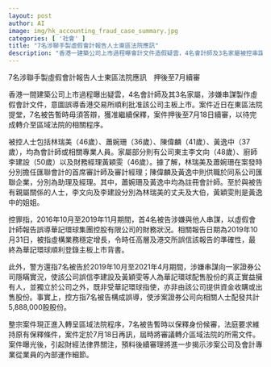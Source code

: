```yaml
---
layout: post
author: AI
image: img/hk_accounting_fraud_case_summary.jpg
categories: [ '社會' ]
title: "7名涉聯手製虛假會計報告人士東區法院應訊"
description: "香港一建築公司上市過程曝會計文件造假疑雲，4名會計師及3名家屬被控串謀製作虛假報告，誤導港交所及證券公司，案件押後至7月18日續審，預料後續審理將揭示內部細節，財經及法律界高度關注。"
---
```

7名涉聯手製虛假會計報告人士東區法院應訊　押後至7月續審

香港一間建築公司上市過程曝出疑雲，4名會計師及其3名家屬，涉嫌串謀製作虛假會計文件，意圖誤導香港交易所順利批准該公司主板上市。案件近日在東區法院提堂，7名被告暫時毋須答辯，獲准繼續保釋，案件押後至7月18日續審，以待完成轉介至區域法院的相關程序。

被控人士包括林瑞美（46歲）、蕭婉珊（36歲）、陳偉麟（41歲）、黃逸中（37歲），均為會計師或相關專業人員。家屬部分則有公司東主李文向（48歲）、廚師李建設（50歲）以及財務經理黃穎雯（46歲）。據了解，林瑞美及蕭婉珊在案發時分別擔任匯聯會計的首席審計師及審計經理；陳偉麟及黃逸中則供職於同系公司匯聯企業，分別為助理及經理。其中，蕭婉珊及黃逸中均為註冊會計師。至於與被告有親屬關係的人士，李文向及李建設分別為林瑞美的丈夫及大伯，黃穎雯則是黃逸中的姐姐。

控罪指，2016年10月至2019年11月期間，首4名被告涉嫌與他人串謀，以虛假會計師報告誤導華記環球集團控股有限公司的財務狀況。相關報告日期為2019年10月31日，被指虛構業務穩定增長，令時任高層及港交所誤信該報告的準確性，最終為華記環球順利登錄主板上市背書。

此外，警方還指7名被告於2019年10月至2021年4月期間，涉嫌串謀向一家證券公司隱瞞實況，使該公司誤信李建設及黃穎雯等人為華記環球配售股份的真正實益擁有人，並獨立於公司之外，既非受華記環球指使，亦非由該公司提供資金收購或出售股份。事實上，控方指7名被告構成誤導，使涉案證券公司向相關人士配發共計5,888,000股股份。

整宗案件現正進入轉呈區域法院程序，7名被告暫時以保釋身份候審，法庭要求維持原有保釋條件，案件定於7月18日再訊，屆時將審議轉介區域法院的所需文件。案件曝光後，引起財經法律界關注，預料後續審理將進一步揭示涉案公司及會計專業從業員的內部運作細節。
